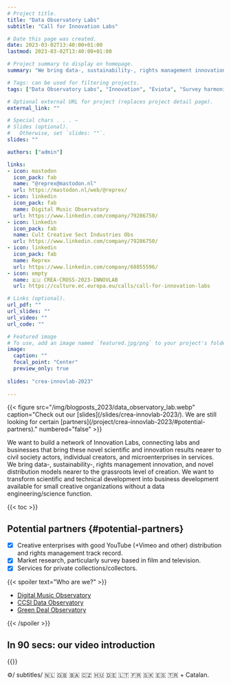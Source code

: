 ```yaml
---
# Project title.
title: "Data Observatory Labs"
subtitle: "Call for Innovation Labs" 

# Date this page was created.
date: 2023-03-02T13:40:00+01:00
lastmod: 2023-03-02T13:40:00+01:00

# Project summary to display on homepage.
summary: "We bring data-, sustainability-, rights management innovation, and novel distribution models nearer to the grassroots level of creation."

# Tags: can be used for filtering projects.
tags: ["Data Observatory Labs", "Innovation", "Eviota", "Survey harmonization", "music", "film"]

# Optional external URL for project (replaces project detail page).
external_link: ""

# Special chars . . . —
# Slides (optional).
#   Otherwise, set `slides: ""`.
slides: ""

authors: ["admin"]

links:
- icon: mastodon
  icon_pack: fab
  name: "@reprex@mastodon.nl"
  url: https://mastodon.nl/web/@reprex/
- icon: linkedin
  icon_pack: fab
  name: Digital Music Observatory
  url: https://www.linkedin.com/company/79286750/
- icon: linkedin
  icon_pack: fab
  name: Cult Creative Sect Industries Obs
  url: https://www.linkedin.com/company/79286750/
- icon: linkedin
  icon_pack: fab
  name: Reprex
  url: https://www.linkedin.com/company/68855596/
- icon: empty
  name: 🇪🇺 CREA-CROSS-2023-INNOVLAB
  url: https://culture.ec.europa.eu/calls/call-for-innovation-labs

# Links (optional).
url_pdf: ""
url_slides: ""
url_video: ""
url_code: ""

# Featured image
# To use, add an image named `featured.jpg/png` to your project's folder. 
image:
  caption: ""
  focal_point: "Center"
  preview_only: true
  
slides: "crea-innovlab-2023"
  
---
```

<td style="text-align: center;">{{< figure src="/img/blogposts_2023/data_observatory_lab.webp" caption="Check out our [slides](/slides/crea-innovlab-2023/). We are still looking for certain [partners](/project/crea-innovlab-2023/#potential-partners)." numbered="false" >}}</td>

We want to build a network of Innovation Labs, connecting labs and businesses that bring these novel scientific and innovation results nearer to civil society actors, individual creators, and microenterprises in services. We bring data-, sustainability-, rights management innovation, and novel distribution models nearer to the grassroots level of creation. We want to transform scientific and technical development into business development available for small creative organizations without a data engineering/science function.

{{< toc >}}

## Potential partners {#potential-partners}

- [x] Creative enterprises with good YouTube (+Vimeo and other) distribution and rights management track record.
- [x] Market research, particularly survey based in film and television.
- [x] Services for private collections/collectors.
 
{{< spoiler text="Who are we?" >}}

- [Digital Music Observatory](https://music.dataobservatory.eu/#contributors)
- [CCSI Data Observatory](https://ccsi.dataobservatory.eu/#contributors)
- [Green Deal Observatory](https://greendeal.dataobservatory.eu/#contributors)

{{< /spoiler >}}

## In 90 secs: our video introduction

{{<youtube bgp-n55TKCk>}}

⚙️/ subtitles/ 🇳🇱 🇬🇧 🇧🇦 🇨🇿 🇭🇺 🇩🇪 🇱🇹 🇫🇷 🇸🇰 🇪🇸 🇹🇷 + Catalan.


